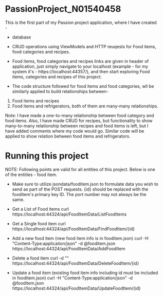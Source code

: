# PassionProject_N01540458

This is the first part of my Passion project application, where I have created -
- database
- CRUD operations using ViewModels and HTTP reuqests for Food items, food categories and recipes.
- Food items, food categories and recipes links are given in header of application, just simply navigate to your localhost (example - for my system it's - https://localhost:44357/), and then start exploring Food items, categories and recipes of this project.

- The code structure followed for food items and food categories, wll be similarly applied to build relationships between-
1. Food items and recipes
2. Food items and refrigerators, both of them are many-many relationships.

Note: I have made a one-to-many relationship between food category and food items. Also, I have made CRUD for recipes, but functionality to show many-to-many relationship between recipes and food items is left, but I have added comments where my code would go. Similar code will be applied to show relation between food items and refrigerators.

# Running this project

NOTE: Following points are valid for all entities of this project. Below is one of the entities - food item.

- Make sure to utilize jsondata/fooditem.json to formulate data you wish to send as part of the POST requests. {id} should be replaced with the fooditem's primary key ID. The port number may not always be the same.

- Get a List of Food items curl https://localhost:44324/api/FoodItemData/ListFoodItems

- Get a Single food item curl https://localhost:44324/api/FoodItemData/FindFoodItem/{id}

- Add a new food item (new food item info is in fooditem.json) curl -H "Content-Type:application/json" -d @fooditem.json https://localhost:44324/api/FoodItemData/AddFoodItem

- Delete a food item curl -d "" https://localhost:44324/api/FoodItemData/DeleteFoodItem/{id}

- Update a food item (existing food item info including id must be included in fooditem.json) curl -H "Content-Type:application/json" -d @fooditem.json https://localhost:44324/api/FoodItemData/UpdateFoodItem/{id}
